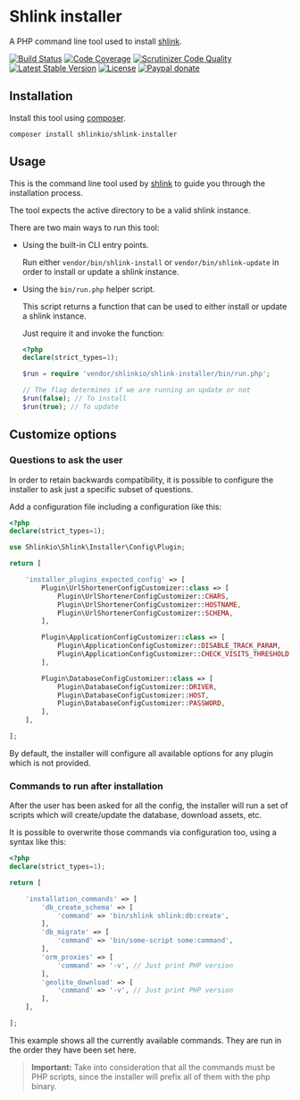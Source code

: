 # Shlink installer

A PHP command line tool used to install [shlink](https://shlink.io/).

[![Build Status](https://img.shields.io/travis/shlinkio/shlink-installer.svg?style=flat-square)](https://travis-ci.org/shlinkio/shlink-installer)
[![Code Coverage](https://img.shields.io/scrutinizer/coverage/g/shlinkio/shlink-installer.svg?style=flat-square)](https://scrutinizer-ci.com/g/shlinkio/shlink-installer/?branch=master)
[![Scrutinizer Code Quality](https://img.shields.io/scrutinizer/g/shlinkio/shlink-installer.svg?style=flat-square)](https://scrutinizer-ci.com/g/shlinkio/shlink-installer/?branch=master)
[![Latest Stable Version](https://img.shields.io/github/release/shlinkio/shlink-installer.svg?style=flat-square)](https://packagist.org/packages/shlinkio/shlink-installer)
[![License](https://img.shields.io/github/license/shlinkio/shlink-installer.svg?style=flat-square)](https://github.com/shlinkio/shlink-installer/blob/master/LICENSE)
[![Paypal donate](https://img.shields.io/badge/Donate-paypal-blue.svg?style=flat-square&logo=paypal&colorA=aaaaaa)](https://acel.me/donate)

## Installation

Install this tool using [composer](https://getcomposer.org/).

    composer install shlinkio/shlink-installer

## Usage

This is the command line tool used by [shlink](https://github.com/shlinkio/shlink) to guide you through the installation process.

The tool expects the active directory to be a valid shlink instance.

There are two main ways to run this tool:

* Using the built-in CLI entry points.

    Run either `vendor/bin/shlink-install` or `vendor/bin/shlink-update` in order to install or update a shlink instance.

* Using the `bin/run.php` helper script.

    This script returns a function that can be used to either install or update a shlink instance.

    Just require it and invoke the function:

    ```php
    <?php
    declare(strict_types=1);

    $run = require 'vendor/shlinkio/shlink-installer/bin/run.php';

    // The flag determines if we are running an update or not
    $run(false); // To install
    $run(true); // To update
    ```

## Customize options

### Questions to ask the user

In order to retain backwards compatibility, it is possible to configure the installer to ask just a specific subset of questions.

Add a configuration file including a configuration like this:

```php
<?php
declare(strict_types=1);

use Shlinkio\Shlink\Installer\Config\Plugin;

return [

    'installer_plugins_expected_config' => [
        Plugin\UrlShortenerConfigCustomizer::class => [
            Plugin\UrlShortenerConfigCustomizer::CHARS,
            Plugin\UrlShortenerConfigCustomizer::HOSTNAME,
            Plugin\UrlShortenerConfigCustomizer::SCHEMA,
        ],

        Plugin\ApplicationConfigCustomizer::class => [
            Plugin\ApplicationConfigCustomizer::DISABLE_TRACK_PARAM,
            Plugin\ApplicationConfigCustomizer::CHECK_VISITS_THRESHOLD,
        ],

        Plugin\DatabaseConfigCustomizer::class => [
            Plugin\DatabaseConfigCustomizer::DRIVER,
            Plugin\DatabaseConfigCustomizer::HOST,
            Plugin\DatabaseConfigCustomizer::PASSWORD,
        ],
    ],

];
```

By default, the installer will configure all available options for any plugin which is not provided.

### Commands to run after installation

After the user has been asked for all the config, the installer will run a set of scripts which will create/update the database, download assets, etc.

It is possible to overwrite those commands via configuration too, using a syntax like this:

```php
<?php
declare(strict_types=1);

return [

    'installation_commands' => [
        'db_create_schema' => [
            'command' => 'bin/shlink shlink:db:create',
        ],
        'db_migrate' => [
            'command' => 'bin/some-script some:command',
        ],
        'orm_proxies' => [
            'command' => '-v', // Just print PHP version
        ],
        'geolite_download' => [
            'command' => '-v', // Just print PHP version
        ],
    ],

];
```

This example shows all the currently available commands. They are run in the order they have been set here. 

> **Important:** Take into consideration that all the commands must be PHP scripts, since the installer will prefix all of them with the php binary. 
